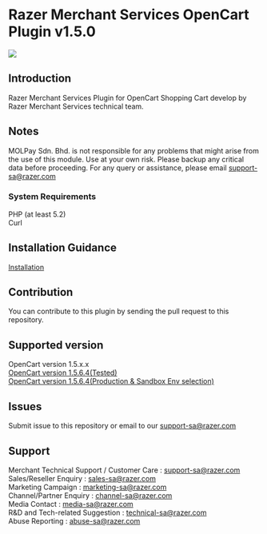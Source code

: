 
Razer Merchant Services OpenCart Plugin v1.5.0
==============================
<img src="https://user-images.githubusercontent.com/38641542/74417583-ebadb900-4e81-11ea-94b4-249009025b48.jpg">

Introduction
-----------------
Razer Merchant Services Plugin for OpenCart Shopping Cart develop by Razer Merchant Services technical team.

Notes
-----
MOLPay Sdn. Bhd. is not responsible for any problems that might arise from the use of this module. 
Use at your own risk. Please backup any critical data before proceeding. For any query or 
assistance, please email support-sa@razer.com

<h3>System Requirements</h3>

PHP (at least 5.2) <br>
Curl

Installation Guidance
-------------

[Installation](https://github.com/RazerMS/OpenCart_Plugin/wiki/Installation)

Contribution
------------
You can contribute to this plugin by sending the pull request to this repository.

Supported version
------------

OpenCart version 1.5.x.x <br>
[OpenCart version 1.5.6.4(Tested)](https://github.com/RazerMS/OpenCart_Plugin/releases/tag/v1.5.6.4) <br>
[OpenCart version 1.5.6.4(Production & Sandbox Env selection)](https://github.com/RazerMS/OpenCart_Plugin/releases/tag/v1.5.6.4_2)

Issues
------------
Submit issue to this repository or email to our support-sa@razer.com

Support
-------
Merchant Technical Support / Customer Care : support-sa@razer.com <br>
Sales/Reseller Enquiry : sales-sa@razer.com <br>
Marketing Campaign : marketing-sa@razer.com <br>
Channel/Partner Enquiry : channel-sa@razer.com <br>
Media Contact : media-sa@razer.com <br>
R&D and Tech-related Suggestion : technical-sa@razer.com <br>
Abuse Reporting : abuse-sa@razer.com
